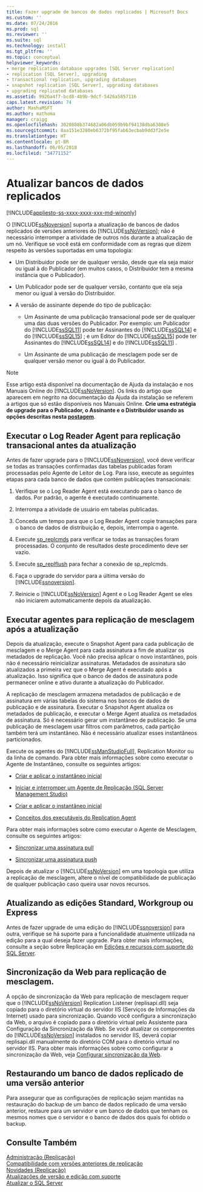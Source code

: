 ```yaml
---
title: Fazer upgrade de bancos de dados replicados | Microsoft Docs
ms.custom: ''
ms.date: 07/24/2016
ms.prod: sql
ms.reviewer: ''
ms.suite: sql
ms.technology: install
ms.tgt_pltfrm: ''
ms.topic: conceptual
helpviewer_keywords:
- merge replication database upgrades [SQL Server replication]
- replication [SQL Server], upgrading
- transactional replication, upgrading databases
- snapshot replication [SQL Server], upgrading databases
- upgrading replicated databases
ms.assetid: 9926a4f7-bcd8-4b9b-9dcf-5426a5857116
caps.latest.revision: 74
author: MashaMSFT
ms.author: mathoma
manager: craigg
ms.openlocfilehash: 3020808b374682a06db059b9bf94138dba6308e5
ms.sourcegitcommit: 8aa151e3280eb6372bf95fab63ecbab9dd3f2e5e
ms.translationtype: HT
ms.contentlocale: pt-BR
ms.lasthandoff: 06/05/2018
ms.locfileid: "34771152"
---
```

# <a name="upgrade-replicated-databases"></a>Atualizar bancos de dados replicados

[!INCLUDE[appliesto-ss-xxxx-xxxx-xxx-md-winonly](../../includes/appliesto-ss-xxxx-xxxx-xxx-md-winonly.md)]
  
  O [!INCLUDE[ssNoversion](../../includes/ssnoversion-md.md)] suporta a atualização de bancos de dados replicados de versões anteriores do [!INCLUDE[ssNoVersion](../../includes/ssnoversion-md.md)]; não é necessário interromper a atividade de outros nós durante a atualização de um nó. Verifique se você está em conformidade com as regras que dizem respeito às versões suportadas em uma topologia:  
  
-   Um Distribuidor pode ser de qualquer versão, desde que ela seja maior ou igual à do Publicador (em muitos casos, o Distribuidor tem a mesma instância que o Publicador).  
  
-   Um Publicador pode ser de qualquer versão, contanto que ela seja menor ou igual à versão do Distribuidor.  
  
-   A versão de assinante depende do tipo de publicação:  
  
    -   Um Assinante de uma publicação transacional pode ser de qualquer uma das duas versões do Publicador. Por exemplo: um Publicador do [!INCLUDE[ssSQL11](../../includes/sssql11-md.md)] pode ter Assinantes do [!INCLUDE[ssSQL14](../../includes/sssql14-md.md)] e do [!INCLUDE[ssSQL15](../../includes/sssql15-md.md)] ; e um Editor do [!INCLUDE[ssSQL15](../../includes/sssql15-md.md)] pode ter Assinantes do [!INCLUDE[ssSQL14](../../includes/sssql14-md.md)] e do  [!INCLUDE[ssSQL11](../../includes/sssql11-md.md)] .  
  
    -   Um Assinante de uma publicação de mesclagem pode ser de qualquer versão menor ou igual à do Publicador.  
  
> [!NOTE]  
>  Esse artigo está disponível na documentação de Ajuda da instalação e nos Manuais Online do [!INCLUDE[ssNoVersion](../../includes/ssnoversion-md.md)]. Os links do artigo que aparecem em negrito na documentação da Ajuda da instalação se referem a artigos que só estão disponíveis nos Manuais Online. **Crie uma estratégia de upgrade para o Publicador, o Assinante e o Distribuidor usando as opções descritas nesta [postagem](https://blogs.msdn.microsoft.com/sql_server_team/upgrading-a-replication-topology-to-sql-server-2016/)**. 
  
## <a name="run-the-log-reader-agent-for-transactional-replication-before-upgrade"></a>Executar o Log Reader Agent para replicação transacional antes da atualização  
 Antes de fazer upgrade para o [!INCLUDE[ssNoversion](../../includes/ssnoversion-md.md)], você deve verificar se todas as transações confirmadas das tabelas publicadas foram processadas pelo Agente de Leitor de Log. Para isso, execute as seguintes etapas para cada banco de dados que contém publicações transacionais:  
  
1.  Verifique se o Log Reader Agent está executando para o banco de dados. Por padrão, o agente é executado continuamente.  
  
2.  Interrompa a atividade de usuário em tabelas publicadas.  
  
3.  Conceda um tempo para que o Log Reader Agent copie transações para o banco de dados de distribuição e, depois, interrompa o agente.  
  
4.  Execute [sp_replcmds](../../relational-databases/system-stored-procedures/sp-replcmds-transact-sql.md) para verificar se todas as transações foram processadas. O conjunto de resultados deste procedimento deve ser vazio.  
  
5.  Execute [sp_replflush](../../relational-databases/system-stored-procedures/sp-replflush-transact-sql.md) para fechar a conexão de sp_replcmds.  
  
6.  Faça o upgrade do servidor para a última versão do [!INCLUDE[ssnoversion](../../includes/ssnoversion-md.md)].  
  
7.  Reinicie o [!INCLUDE[ssNoVersion](../../includes/ssnoversion-md.md)] Agent e o Log Reader Agent se eles não iniciarem automaticamente depois da atualização.  
  
## <a name="run-agents-for-merge-replication-after-upgrade"></a>Executar agentes para replicação de mesclagem após a atualização  
 Depois da atualização, execute o Snapshot Agent para cada publicação de mesclagem e o Merge Agent para cada assinatura a fim de atualizar os metadados de replicação. Você não precisa aplicar o novo instantâneo, pois não é necessário reinicializar assinaturas. Metadados de assinatura são atualizados a primeira vez que o Merge Agent é executado após a atualização. Isso significa que o banco de dados de assinatura pode permanecer online e ativo durante a atualização do Publicador.  
  
 A replicação de mesclagem armazena metadados de publicação e de assinatura em várias tabelas do sistema nos bancos de dados de publicação e de assinatura. Executar o Snapshot Agent atualiza os metadados de publicação, e executar o Merge Agent atualiza os metadados de assinatura. Só é necessário gerar um instantâneo de publicação. Se uma publicação de mesclagem usar filtros com parâmetros, cada partição também terá um instantâneo. Não é necessário atualizar esses instantâneos particionados.  
  
 Execute os agentes do [!INCLUDE[ssManStudioFull](../../includes/ssmanstudiofull-md.md)], Replication Monitor ou da linha de comando. Para obter mais informações sobre como executar o Agente de Instantâneo, consulte os seguintes artigos:  
  
-   [Criar e aplicar o instantâneo inicial](../../relational-databases/replication/create-and-apply-the-initial-snapshot.md)  
  
-   [Iniciar e interromper um Agente de Replicação &#40;SQL Server Management Studio&#41;](../../relational-databases/replication/agents/start-and-stop-a-replication-agent-sql-server-management-studio.md)  
  
-   [Criar e aplicar o instantâneo inicial](../../relational-databases/replication/create-and-apply-the-initial-snapshot.md)  
  
-   [Conceitos dos executáveis do Replication Agent](../../relational-databases/replication/concepts/replication-agent-executables-concepts.md)  
  
 Para obter mais informações sobre como executar o Agente de Mesclagem, consulte os seguintes artigos:  
  
-   [Sincronizar uma assinatura pull](../../relational-databases/replication/synchronize-a-pull-subscription.md)  
  
-   [Sincronizar uma assinatura push](../../relational-databases/replication/synchronize-a-push-subscription.md)  
  
 Depois de atualizar o [!INCLUDE[ssNoVersion](../../includes/ssnoversion-md.md)] em uma topologia que utiliza a replicação de mesclagem, altere o nível de compatibilidade de publicação de qualquer publicação caso queira usar novos recursos.  
  
## <a name="upgrading-to-standard-workgroup-or-express-editions"></a>Atualizando as edições Standard, Workgroup ou Express  
 Antes de fazer upgrade de uma edição do [!INCLUDE[ssnoversion](../../includes/ssnoversion-md.md)] para outra, verifique se há suporte para a funcionalidade atualmente utilizada na edição para a qual deseja fazer upgrade. Para obter mais informações, consulte a seção sobre Replicação em [Edições e recursos com suporte do SQL Server](../../sql-server/editions-and-components-of-sql-server-2017.md).  
  
## <a name="web-synchronization-for-merge-replication"></a>Sincronização da Web para replicação de mesclagem.  
 A opção de sincronização da Web para replicação de mesclagem requer que o [!INCLUDE[ssNoVersion](../../includes/ssnoversion-md.md)] Replication Listener (replisapi.dll) seja copiado para o diretório virtual do servidor IIS (Serviços de Informações da Internet) usado para sincronização. Quando você configura a sincronização da Web, o arquivo é copiado para o diretório virtual pelo Assistente para Configuração da Sincronização da Web. Se você atualizar os componentes do [!INCLUDE[ssNoVersion](../../includes/ssnoversion-md.md)] instalados no servidor IIS, deverá copiar replisapi.dll manualmente do diretório COM para o diretório virtual no servidor IIS. Para obter mais informações sobre como configurar a sincronização da Web, veja [Configurar sincronização da Web](../../relational-databases/replication/configure-web-synchronization.md).  
  
## <a name="restoring-a-replicated-database-from-an-earlier-version"></a>Restaurando um banco de dados replicado de uma versão anterior  
 Para assegurar que as configurações de replicação sejam mantidas na restauração do backup de um banco de dados replicado de uma versão anterior, restaure para um servidor e um banco de dados que tenham os mesmos nomes que o servidor e o banco de dados dos quais foi obtido o backup.  
  
## <a name="see-also"></a>Consulte Também  
 [Administração &#40;Replicação&#41;](../../relational-databases/replication/administration/administration-replication.md)   
 [Compatibilidade com versões anteriores de replicação](../../relational-databases/replication/replication-backward-compatibility.md)   
 [Novidades &#40;Replicação&#41;](../../relational-databases/replication/what-s-new-replication.md)   
 [Atualizações de versão e edição com suporte](../../database-engine/install-windows/supported-version-and-edition-upgrades.md)   
 [Atualizar o SQL Server](../../database-engine/install-windows/upgrade-sql-server.md)  
  
  

